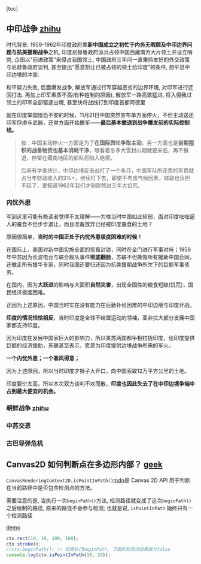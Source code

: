 [toc]

## 中印战争 [zhihu](https://www.zhihu.com/question/37658459/answer/1821835235)

时代背景: 1959-1962年印度政府乘**新中国成立之初忙于内务无暇顾及中印边界问题与抗美援朝战争**之机, 印度尼赫鲁政府派兵占领中国西藏南方大片领土并设立哨岗, 企图以"前进政策"来侵占我国领土, 中国政府三年间一直秉持友好的外交政策与尼赫鲁政府谈判, 甚至提出"愿意割让已被占领的领土给印度"的条件, 想平息中印边境的冲突.

和平努力失败, 后面爆发战争, 解放军通过行军穿越恶劣的边界环境, 对印军进行迂回打击. 再加上印军素质不高(有种姓制的原因), 解放军一路高歌猛进, 将入侵我过领土的印军全部驱逐出境,  甚至快将战线打到印度首都阿德里

就在印度举国惶恐不安的时候，11月21日中国突然宣布单方面停火，不但主动送还印军俘虏与武器，还单方面开始撤军——**最后基本撤退到战争爆发前的实际控制线。**

> 按：中国主动停火一方面是为了**在国际舆论争取主动**，另一方面也是**前期囤积的战备物资也基本消耗干净**，眼看着冬季大雪封山期就要来临，再不撤退，停留在藏南地区的部队将陷入绝境。
>
> 后来有学者统计，中印边境反击战打了一个多月，中国军队所花费的军费就占当年财政收入的3%+，继续打下去，即使不考虑气候因素，财政也负担不起了，要知道1962年我们才刚刚熬过三年大饥荒。

### **内忧外患**

写到这里可能有些读者觉得不太理解——为啥当时中国如此软弱，面对印度咄咄逼人的蚕食不但步步退让，而且准备放弃已经被印度蚕食的土地？

原因很简单，**当时的中国正处于内忧外患极度困难的时候！**

在国际上，美国对新中国实施全面的贸易封锁，同时在金门进行军事对峙；1959年中苏因为长波电台与联合舰队事件**彻底翻脸**，苏联不但撕毁所有援助中国合同，还撤走所有援华专家，同时我国还要归还因为抗美援朝战争所欠下的巨额军事债务。

在国内，因为**大跃进**的影响与大面积**自然灾害**，出现全国性的粮食短缺(饥荒)，国民经济极度困难。

正因为上述原因，中国当时实在没有能力在后勤补给困难的中印边境与印度开战。

**印度的情况恰恰相反**，当时印度是全球不结盟运动的领袖，亚非拉大部分发展中国家都支持印度。

因为印度在发展中国家巨大的影响力，所以美苏两国都争相拉拢印度，给印度提供巨额的经济援助，苏联甚至表示，愿意为印度提供边境战争所需的军火。

**一个内忧外患；一个春风得意；**

因为上述原因，所以当时印度才狮子大开口，向中国索取12万平方公里的土地。

印度要价太高，所以本次双方谈判不欢而散，**印度也因此失去了在中印边境争端中占到最大便宜的机会。**



### **朝鲜战争** [zhihu](https://www.zhihu.com/question/24157658/answer/26882204)

### **中苏交恶**

### **古巴导弹危机**



## Canvas2D 如何判断点在多边形内部？ [geek](https://time.geekbang.org/column/article/258101)

`CanvasRenderingContext2D.isPointInPath()`[mdn](https://developer.mozilla.org/zh-CN/docs/Web/API/CanvasRenderingContext2D/isPointInPath)是 Canvas 2D API 用于判断在当前路径中是否包含检测点的方法。

需要注意的是, 当执行一次`beginPath()`方法, 检测路径就变成了这次`beginPath()`之后绘制的路径, 原来的路径不会参与检测; 也就是说, `isPointInPath` 始终只有一个检测路径

[demo](https://developer.mozilla.org/zh-CN/docs/Web/API/CanvasRenderingContext2D/isPointInPath)

```js
ctx.rect(10, 10, 100, 100);
ctx.stroke();
//ctx.beginPath(); // 如果执行beginPath, 下面的检测点结果就为false
console.log(ctx.isPointInPath(10, 20));
```

